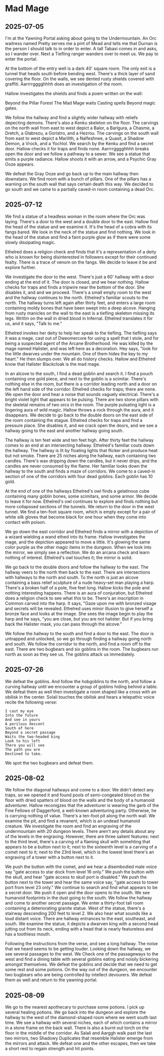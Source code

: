 # Mad Mage

## 2025-07-05

I'm at the Yawning Portal asking about going to the Undermountain. An Orc waitress named Pretty serves me a pint of Mead
and tells me that Durnan is the person I should talk to in order to enter. A tall Tabaxi comes in and asks, so I wander
over. Next a Tiefling ranger wanders over to meet us. We pay to enter the portal.

At the bottom of the entry well is a dark 40' square room. The only exit is a tunnel that heads south before bending
west. There's a thick layer of sand covering the floor. On the walls, we see dented rusty shields covered with
graffiti. Aarrrrgggghhhh does an investigation of the room.

Hallow investigates the shields and finds a poem written on the wall:

Beyond the Pillar Forest
The Mad Mage waits
Casting spells
Beyond magic gates.

We follow the hallway and find a slightly wider hallway with reliefs depecting demons. There's also a Kenku skeleton on
the floor. The carvings on the north wall from east to west depict a Balor, a Barlgura, a Chasme, a Dretch, a Glabrezu,
a Goristro, and a Hezrou. The carvings on the south wall from east to west depict a Marilith, a Nalfeshnee, a Quasit, a
Shadow Demon, a Vrock, and a Yochlol. We search by the Kenku and find a secret door. Hallow checks it for traps and
finds none. Aarrrrgggghhhh breaks open the door and we follow a pathway to a sewer. We see a statue that emits a purple
radiance. Hallow shoots it with an arrow, and a Psychic Gray Ooze appears.

We defeat the Gray Ooze and go back up to the main hallway then downstairs. We find room with a bunch of pillars. One of
the pillars has a warning on the south wall that says certain death this way. We decided to go south and we came to a
partially caved-in room containing a dead Orc.

## 2025-07-12

We find a statue of a headless woman in the room where the Orc was laying. There's a door to the west and a double door
to the east. Hallow find the head of the statue and we examine it. It's the head of a cobra with its fangs bared. We
look in the neck of the statue and find nothing. We look in the head of the statue and find a faint purple glow as if
there were some slowly dissipating magic.

Ethelred does a religion check and finds that it's a representation of a deity who is known for being disinterested in
followers except for their continued fealty. There is a trace of venom on the fangs. We decide to leave it be and
explore further.

We investigate the door to the west. There's just a 60' hallway with a door ending at the end of it. The door is closed,
and we hear nothing. Hallow checks for traps and finds a tripwire near the bottom of the door. She disables it, and and
we proceed. There's a small empty room to the west and the hallway continues to the north. Ethelred's familiar scouts to
the north. The hallway turns left again after thirty feet, and enters a large room containing moldy bones that have been
swept into a deep alcove. Hanging from rusty manicles on the wall to the east is a tiefling skeleton missing its
legs. Writtin on the wall in dried blood in Infernal. Ethelred translates it for us, and it says, "Talk to me."

Ethelred invokes her deity to help her speak to the tiefling. The tiefling says it was a mage, cast out of Dweomercore
for using a spell that I stole, and for being a suspected agent of the Arcane Brotherhood. He was killed by the mage
named Halister, and was left here as a decoration. Hey says, "look for the little dwarves under the mountain. One of
them hides the key to my heart." He then slumps over. We all do history checks. Hallow and Ethelred know that Halister
Blackcloak is the mad mage.

In an alcove to the south, I find a dead goblin and search it. I find a pouch containing one gold piece, and next to the
goblin is a scimitar. There's nothing else in the room, but there is a corridor leading north and a door on the left
hand side of the corridor. Ethelred checks for traps; there are none. We open the door and hear a noise that sounds
vaguely electrical. There's a bright violet light that appears to be pulsing. There are two stone pillars with the
skeletal remains of two orcs in the room. The purple pulsating light is a lingering aura of wild magic. Hallow throws a
rock through the aura, and it disappears. We decide to go back to the double doors on the east side of the room
containing the stague. Ethelred checks for traps and find a pressure place. She disables it, and we crack open the
doors, and we see a hallway going to the east and another hallway going south.

The hallway is ten feet wide and ten feet high. After thirty feet the hallway comes to an end at an intersecting
hallway. Ethelred's familiar couts down the hallway. The hallway is lit by floating lights that flicker and produce heat
but not smoke. There are 25 niches along the hallway, each containing two candles. There's wax dripping down the
candles, but it never drips, and the candles are never consumed by the flame. Her familiar looks down the hallway to the
south and finds a maze of corridors. We come to a caved-in section of one of the corridors with four dead goblins. Each
goblin has 10 gold.

At the end of one of the hallways Ethelred's owl finds a gelatinous cube containing many goblin bones, some scimitars,
and some armor. We decide to leave it for now. Ethelred's owl continues to explore and finds nothing but more collapssed
sections of the tunnels. We return to the door in the west tunnel. We find a ten-foot square room, which is empty except
for a pair of white silk gloves that become black for one hour when they come into contact with poison.

We go down the east corridor and Ethelred finds a mirror with a depiction of a wizard wielding a wand ethed into its
frame. Hallow investigates the mage, and the depiction appeared to move a little. It's glowing the same color purple as
the other magic items in the dungeon. When we look into the mirror, we simply see a reflection. We do an arcana check
and learn nothing of interest. Ethelred's owl touches it; the mirror is solid.

We go back to the double doors and follow the hallway to the east. The hallway veers to the north then back to the
east. There are intersections with hallways to the north and south. To the north is just an alcove containing a bass
relief sculpture of a nude heavy-set man playing a harp. There's a broken half of a pole, five feet long. Hallow kicks
the pole and nothing interesting happens. There is an aura of conjuration, but Ethelred does a religion check to see
what this to be. There's an inscription in Common carved into the harp. It says, "Gaze upon me with bronzed visage and
secrets will be revealed. Ethelred uses minor illusion to give herself a bronze face and looks at the image. She sees
the image begin to play the harp and he says, "you are close, but you are not halister. But if you bring back the
Halister mask, you can pass through the alcove."

We follow the hallway to the south and find a door to the east. The door is untrapped and unlocked, so we go through
finding a hallway going north and south. We follow the corridor to the north, and find a room off to the east. There are
two bugbears and six goblins in the room. The bugbears run north as soon as they see us. The goblins attack us
immediately.

## 2025-07-26

We defeat the goblins. And follow the hobgoblins to the north, and follow a curving hallway until we encounter a group
of goblins hiding behind a table. We defeat them as well then investigate a room shaped like a cross with an obilisk in
the center. Solali touches the obilisk and hears a telepathic voice recite the following verse:

    I cast my eye
    Into the future
    And see in yours
    A perilous descent
    South of here
    Beyond a secret passage
    Waits the two-headed king
    Look to his left
    There you will see
    The path you are
    Destined to take.

We spot the two bugbears and defeat them.

## 2025-08-02

We follow the diagonal hallways and come to a door. We didn't detect any traps, so we opened it and found pools of
semi-congealed blood on the floor with dried spatters of blood on the walls and the body of a humanoid
adventurer. Hallow reconigzes that the adventurer is wearing the garb of the Fine Fellows of Daggerford, a well-known
adventuring party. Otherwise, he is carrying nothing of value. There's a ten-foot pit along the north wall. We examine
the pit, and find a revanent, which is an undead humanoid creature. We investigate the room and find an engraving of the
undermountain with 20 dungeon levels. There aren't any details about any of the levels in the engraving. However, there
are three salient features: next to the third level, there's a carving of a flaming skull with somehting that appears to
be a button next to it; next to the sixteenth level is a carving of a comet next to it; next to the 23rd level, which is
the lowest level there's an engraving of a tower with a button next to it.

We push the button with the comet, and we hear a disembodied male voice say "gate access to star dock from level 16
only." We push the button with the skull, and hear "gate access to skull port is disabled." We push the button next to
the tower and hear the same voice say, "gate access to tower port from level 23 only." We continue to search and find
what appears to be a secret door. We push it open and the door opens to the south. We see humanoid footprints in the
dust going to the south. We follow the hallway and come to another secret passage. We enter a thirty-foot tall room
containing a deteriorating granite statue. West of the statue, there's a stairway descending 200 feet to level 2. We
also hear what sounds like a loud distant voice. There are hallway entrances to the east, southeast, and south. We
examine the statue, it depicts a dwarven king with a second head jutting out from its neck, ending with a head that is
nearly featureless and has a toothless mouth.

Following the instructions from the verse, and see a long hallway. The noise that we heard seems to be getting
louder. Looking down the hallway, we see several passages to the west. We Check one of the passageways to the west and
find a dining table with several goblins eating and noisily bickering amongst themselves. We defeat the goblins and
decide that we need to get some rest and some potions. On the way out of the dungeon, we encounter two bugbears who are
being controlled by intellect devourers. We defeat them as well and return to the yawning portal.

## 2025-08-09

We go to the nearest apothecary to purchase some potions. I pick up several healing potions. We go back into the dungeon
and explore the hallway to the west of the diamond-shaped room where we went south last time. We see a hallway with
several niches, each of which contains a mirror in a stone frame on the back wall. There is also a burnt out torch on
the floor in the middle of the corridor. As Salali and Aarggh walk past the last two mirrors, two Shadowy Duplicates
that resemble Halister emerge from the mirrors and attack. We defeat one and the other escapes, then we take a short
rest to regain strength and hit points.
